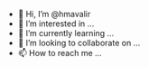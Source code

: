 - 👋 Hi, I’m @hmavalir
- 👀 I’m interested in ...
- 🌱 I’m currently learning ...
- 💞️ I’m looking to collaborate on ...
- 📫 How to reach me ...

<!---
hmavalir/hmavalir is a ✨ special ✨ repository because its `README.md` (this file) appears on your GitHub profile.
You can click the Preview link to take a look at your changes.
--->
